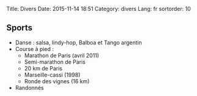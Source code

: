 Title: Divers
Date: 2015-11-14 18:51
Category: divers
Lang: fr
sortorder: 10

## Sports

* Danse : salsa, lindy-hop, Balboa et Tango argentin
* Course à pied : 
    * Marathon de Paris (avril 2011)
    * Semi-marathon de Paris
    * 20 km de Paris
    * Marseille-cassi (1998)
    * Ronde des vignes (16 km)
* Randonnés